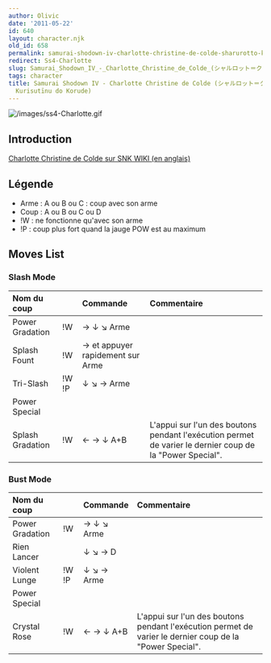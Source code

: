 ```yaml
---
author: Olivic
date: '2011-05-22'
id: 640
layout: character.njk
old_id: 658
permalink: samurai-shodown-iv-charlotte-christine-de-colde-sharurotto-kurisutinu-do-korude.html
redirect: Ss4-Charlotte
slug: Samurai_Shodown_IV_-_Charlotte_Christine_de_Colde_(シャルロット＝クリスティーヌ＝ド＝コルデ,_Sharurotto_Kurisutīnu_do_Korude)
tags: character
title: Samurai Shodown IV - Charlotte Christine de Colde (シャルロット＝クリスティーヌ＝ド＝コルデ, Sharurotto
  Kurisutīnu do Korude)
---
```


![](/images/ss4-Charlotte.gif "/images/ss4-Charlotte.gif")

## Introduction

[Charlotte Christine de Colde sur SNK WIKI (en
anglais)](http://snk.wikia.com/wiki/Charlotte)

## Légende

- Arme : A ou B ou C : coup avec son arme
- Coup : A ou B ou C ou D
- !W : ne fonctionne qu'avec son arme
- !P : coup plus fort quand la jauge POW est au maximum

## Moves List

### Slash Mode

| Nom du coup      |       | Commande                         | Commentaire                                                                                              |
|:-----------------|-------|:---------------------------------|:---------------------------------------------------------------------------------------------------------|
| Power Gradation  | !W    | → ↓ ↘ Arme                       |                                                                                                          |
| Splash Fount     | !W    | → et appuyer rapidement sur Arme |                                                                                                          |
| Tri-Slash        | !W !P | ↓ ↘ → Arme                       |                                                                                                          |
| Power Special    |       |                                  |                                                                                                          |
| Splash Gradation | !W    | ← → ↓ A+B                        | L'appui sur l'un des boutons pendant l'exécution permet de varier le dernier coup de la "Power Special". |

### Bust Mode

| Nom du coup     |       | Commande   | Commentaire                                                                                              |
|:----------------|-------|:-----------|:---------------------------------------------------------------------------------------------------------|
| Power Gradation | !W    | → ↓ ↘ Arme |                                                                                                          |
| Rien Lancer     |       | ↓ ↘ → D    |                                                                                                          |
| Violent Lunge   | !W !P | ↓ ↘ → Arme |                                                                                                          |
| Power Special   |       |            |                                                                                                          |
| Crystal Rose    | !W    | ← → ↓ A+B  | L'appui sur l'un des boutons pendant l'exécution permet de varier le dernier coup de la "Power Special". |
